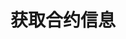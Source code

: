 ---
title: 获取合约信息
position_number: 1
type: get
description: /future/market/v1/public/cg/contracts
remark: Content-Type = application/x-www-form-urlencoded
parameters:
    -
        
content_markdown: Note：这个方法不需要签名.
left_code_blocks:
  - code_block: "public void getMarketConfig() {\r\n\tString text = HttpUtil.get(URL + \"/data/api/future/market/v1/public/cg/contracts\");\r\n\tSystem.out.println(text);\r\n}"
    title: Java
    language: java
right_code_blocks:
  - code_block: |-
      {
        "error": {
          "code": "",
          "msg": ""
        },
        "msgInfo": "",
        "result": [{
          "id": 123, 
          "ask": "1817.32",                 //当前最低价
          "base_currency": "ETH",           //标的币种，比如 BTC
          "base_volume": "13267684284",     //24小时交易量
          "bid": "1817.31",                 //当前最高价
          "contractSize": 10,               //合约面值
          "end_timestamp": 253402099200000, //该衍生品的终结时间
          "funding_rate": "-0.03",          //资金费率
          "high": "1828.89",                //24小时最高成交价
          "index_currency": "USD",          //指数的基础币种
          "index_name": "ETH-USD",          //基础指数的名称
          "index_price": "1816.61",         //基础指数价格
          "last_price": "1817.31",          //最新价格
          "low": "1778.65",                 //24小时最低成交价
          "next_funding_rate": "-0.03",     //预计下一个资金费率
          "next_funding_rate_timestamp":1698681600000,  //下一个资金费率时间
          "open_interest": "2419347630",    //24小时合约持仓量
          "product_type": "PERPETUAL",      //产品类型
          "start_timestamp": 1651328033000, //该衍生品的开始时间
          "symbol": "eth_usd",
          "target_currency": "USD",         //报价币种
          "target_volume": "73698647.51054371",  //24小时交易量
          "ticker_id": "ETH-USD",           //代码标识符
          "underlyingType": 1               //标的类型，币本位，u本位
        }],
        "returnCode": 0
      }
    title: Response
    language: json
---
